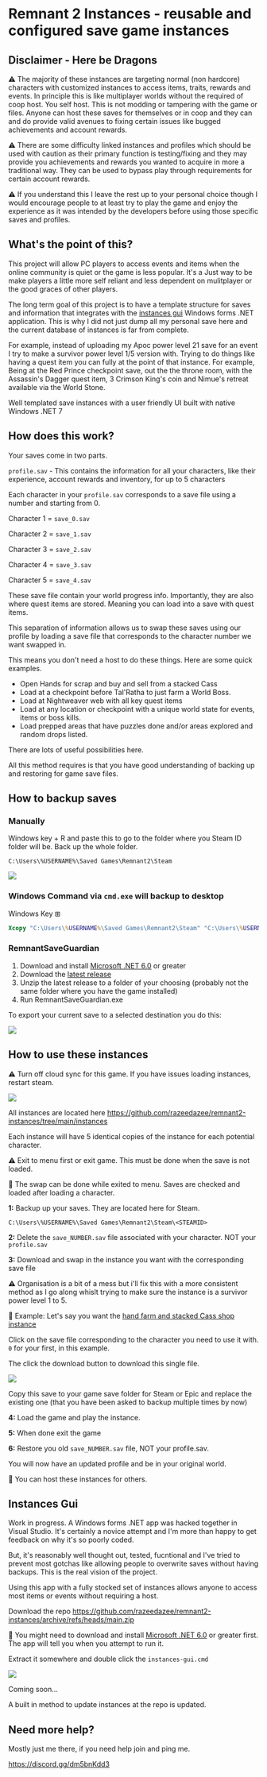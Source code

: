 # Remnant 2 Instances - reusable and configured save game instances

## Disclaimer - Here be Dragons

⚠️ The majority of these instances are targeting normal (non hardcore) characters with customized instances to access items, traits, rewards and events. In principle this is like multiplayer worlds without the required of coop host. You self host. This is not modding or tampering with the game or files. Anyone can host these saves for themselves or in coop and they can and do provide valid avenues to fixing certain issues like bugged achievements and account rewards.

⚠️ There are some difficulty linked instances and profiles which should be used with caution as their primary function is testing/fixing and they may provide you achievements and rewards you wanted to acquire in more a traditional way. They can be used to bypass play through requirements for certain account rewards.

⚠️ If you understand this I leave the rest up to your personal choice though I would encourage people to at least try to play the game and enjoy the experience as it was intended by the developers before using those specific saves and profiles.

## What's the point of this?

This project will allow PC players to access events and items when the online community is quiet or the game is less popular. It's a Just way to be make players a little more self reliant and less dependent on mulitplayer or the good graces of other players.

The long term goal of this project is to have a template structure for saves and information that integrates with the [instances gui](https://github.com/razeedazee/remnant2-instances#instances-gui) Windows forms .NET application. This is why I did not just dump all my personal save here and the current database of instances is far from complete.

For example, instead of uploading my Apoc power level 21 save for an event I try to make a survivor power level 1/5 version with. Trying to do things like having a quest item you can fully at the point of that instance. For example, Being at the Red Prince checkpoint save, out the the throne room, with the Assassin's Dagger quest item, 3 Crimson King's coin and Nimue's retreat available via the World Stone.

Well templated save instances with a user friendly UI built with native Windows .NET 7

## How does this work?

Your saves come in two parts.

`profile.sav` - This contains the information for all your characters, like their experience, account rewards and inventory, for up to 5 characters

Each character in your `profile.sav` corresponds to a save file using a number and starting from 0.

Character 1 = `save_0.sav`

Character 2 = `save_1.sav`

Character 3 = `save_2.sav`

Character 4 = `save_3.sav`

Character 5 = `save_4.sav`

These save file contain your world progress info. Importantly, they are also where quest items are stored. Meaning you can load into a save with quest items.

This separation of information allows us to swap these saves using our profile by loading a save file that corresponds to the character number we want swapped in.

This means you don't need a host to do these things. Here are some quick examples.

- Open Hands for scrap and buy and sell from a stacked Cass
- Load at a checkpoint before Tal'Ratha to just farm a World Boss.
- Load at Nightweaver web with all key quest items
- Load at any location or checkpoint with a unique world state for events, items or boss kills.
- Load prepped areas that have puzzles done and/or areas explored and random drops listed.

There are lots of useful possibilities here.

All this method requires is that you have good understanding of backing up and restoring for game save files.

## How to backup saves

### Manually

Windows key + R and paste this to go to the folder where you Steam ID folder will be. Back up the whole folder.

```
C:\Users\%USERNAME%\Saved Games\Remnant2\Steam
```

![](info/windows-run.png)

### Windows Command via `cmd.exe` will backup to desktop

Windows Key ⊞

```cmd
Xcopy "C:\Users\%USERNAME%\Saved Games\Remnant2\Steam" "C:\Users\%USERNAME%\Desktop\Remnant 2\Steam\" /v /y /i /s
```

### RemnantSaveGuardian

1. Download and install [Microsoft .NET 6.0](https://dotnet.microsoft.com/en-us/download) or greater
2. Download the [latest release](https://github.com/Razzmatazzz/RemnantSaveGuardian/releases/latest/download/RemnantSaveGuardian.zip)
3. Unzip the latest release to a folder of your choosing (probably not the same folder where you have the game installed)
4. Run RemnantSaveGuardian.exe

To export your current save to a selected destination you do this:

![](info/rsg-export.png)

## How to use these instances

⚠️ Turn off cloud sync for this game. If you have issues loading instances, restart steam.

![](info/cloud-sync.png)

All instances are located here <https://github.com/razeedazee/remnant2-instances/tree/main/instances>

Each instance will have 5 identical copies of the instance for each potential character.

⚠️ Exit to menu first or exit game. This must be done when the save is not loaded.

🔷 The swap can be done while exited to menu. Saves are checked and loaded after loading a character.

**1:** Backup up your saves. They are located here for Steam.

```
C:\Users\%USERNAME%\Saved Games\Remnant2\Steam\<STEAMID>
```

**2:** Delete the `save_NUMBER.sav` file associated with your character. NOT your `profile.sav`

**3:** Download and swap in the instance you want with the corresponding save file

⚠️ Organisation is a bit of a mess but i'll fix this with a more consistent method as I go along whislt trying to make sure the instance is a survivor power level 1 to 5.

🔷 Example: Let's say you want the [hand farm and stacked Cass shop instance](https://github.com/razeedazee/remnant2-instances/tree/main/instances/Farming/great%20sewers%20hands/Hands)

Click on the save file corresponding to the character you need to use it with. `0` for your first, in this example.

The click the download button to download this single file.

![](info/download-save.png)

Copy this save to your game save folder for Steam or Epic and replace the existing one (that you have been asked to backup multiple times by now)

**4:** Load the game and play the instance.

**5:** When done exit the game

**6:** Restore you old `save_NUMBER.sav` file, NOT your profile.sav.

You will now have an updated profile and be in your original world.

🔷 You can host these instances for others.

## Instances Gui

Work in progress. A Windows forms .NET app was hacked together in Visual Studio. It's certainly a novice attempt and I'm more than happy to get feedback on why it's so poorly coded.

But, it's reasonably well thought out, tested, fucntional and I've tried to prevent most gotchas like allowing people to overwrite saves without having backups. This is the real vision of the project.

Using this app with a fully stocked set of instances allows anyone to access most items or events without requiring a host.

Download the repo <https://github.com/razeedazee/remnant2-instances/archive/refs/heads/main.zip>

🔷 You might need to download and install [Microsoft .NET 6.0](https://dotnet.microsoft.com/en-us/download) or greater first. The app will tell you when you attempt to run it.

Extract it somewhere and double click the `instances-gui.cmd`

![](info/instances-gui.png)

Coming soon...

A built in method to update instances at the repo is updated.

## Need more help?

Mostly just me there, if you need help join and ping me.

<https://discord.gg/dm5bnKdd3>
